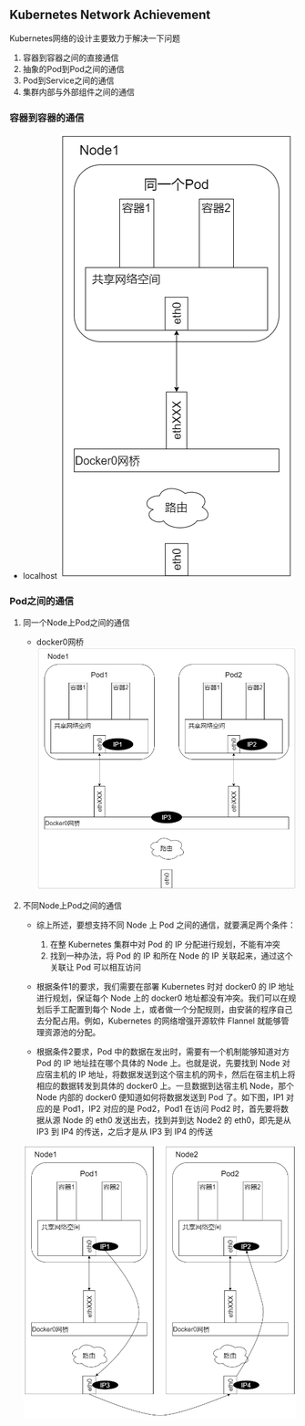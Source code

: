 ## Kubernetes Network Achievement
Kubernetes网络的设计主要致力于解决一下问题
1. 容器到容器之间的直接通信
1. 抽象的Pod到Pod之间的通信
1. Pod到Service之间的通信
1. 集群内部与外部组件之间的通信

### 容器到容器的通信
- localhost
![pod container](./pod-container.png)

### Pod之间的通信
1. 同一个Node上Pod之间的通信
    - docker0网桥
    ![pod pod](./Pod-Pod.png)

1. 不同Node上Pod之间的通信
    - 综上所述，要想支持不同 Node 上 Pod 之间的通信，就要满足两个条件：
        1. 在整 Kubernetes 集群中对 Pod 的 IP 分配进行规划，不能有冲突
        1. 找到一种办法，将 Pod 的 IP 和所在 Node 的 IP 关联起来，通过这个关联让 Pod 可以相互访问
    - 根据条件1的要求，我们需要在部署 Kubernetes 时对 docker0 的 IP 地址进行规划，保证每个 Node 上的 docker0 地址都没有冲突。我们可以在规划后手工配置到每个 Node 上，或者做一个分配规则，由安装的程序自己去分配占用。例如，Kubernetes 的网络增强开源软件 Flannel 就能够管理资源池的分配。

    - 根据条件2要求，Pod 中的数据在发出时，需要有一个机制能够知道对方 Pod 的 IP 地址挂在哪个具体的 Node 上。也就是说，先要找到 Node 对应宿主机的 IP 地址，将数据发送到这个宿主机的网卡，然后在宿主机上将相应的数据转发到具体的 docker0 上。一旦数据到达宿主机 Node，那个 Node 内部的 docker0 便知道如何将数据发送到 Pod 了。如下图，IP1 对应的是 Pod1，IP2 对应的是 Pod2，Pod1 在访问 Pod2 时，首先要将数据从源 Node 的 eth0 发送出去，找到并到达 Node2 的 eth0，即先是从 IP3 到 IP4 的传送，之后才是从 IP3 到 IP4 的传送

    ![pod node node pod](./pod-node-node-pod.png)
